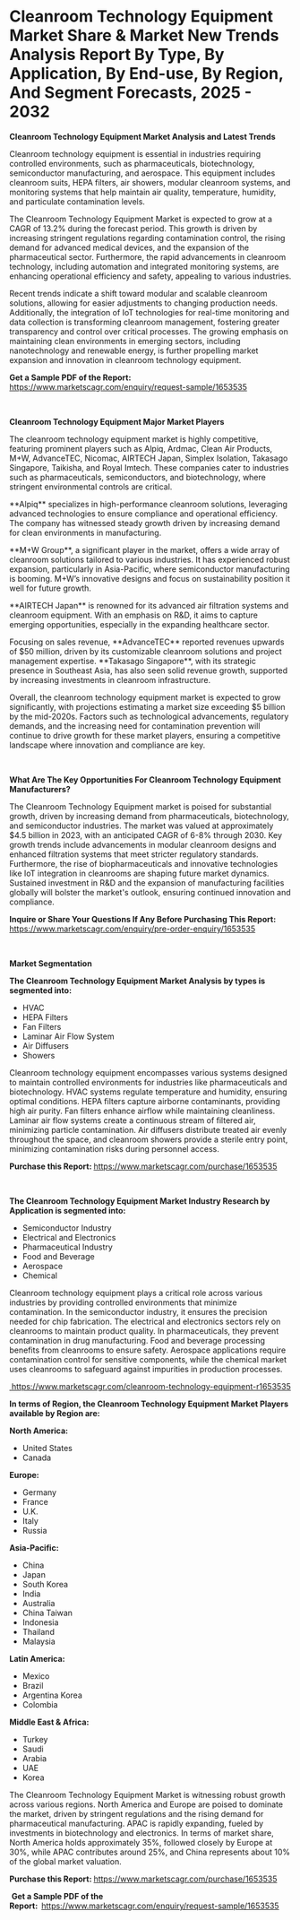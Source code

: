 <p><h1>Cleanroom Technology Equipment Market Share & Market New Trends Analysis Report By Type, By Application, By End-use, By Region, And Segment Forecasts, 2025 - 2032</h1></p><p><strong>Cleanroom Technology Equipment Market Analysis and Latest Trends</strong></p>
<p><p>Cleanroom technology equipment is essential in industries requiring controlled environments, such as pharmaceuticals, biotechnology, semiconductor manufacturing, and aerospace. This equipment includes cleanroom suits, HEPA filters, air showers, modular cleanroom systems, and monitoring systems that help maintain air quality, temperature, humidity, and particulate contamination levels.</p><p>The Cleanroom Technology Equipment Market is expected to grow at a CAGR of 13.2% during the forecast period. This growth is driven by increasing stringent regulations regarding contamination control, the rising demand for advanced medical devices, and the expansion of the pharmaceutical sector. Furthermore, the rapid advancements in cleanroom technology, including automation and integrated monitoring systems, are enhancing operational efficiency and safety, appealing to various industries.</p><p>Recent trends indicate a shift toward modular and scalable cleanroom solutions, allowing for easier adjustments to changing production needs. Additionally, the integration of IoT technologies for real-time monitoring and data collection is transforming cleanroom management, fostering greater transparency and control over critical processes. The growing emphasis on maintaining clean environments in emerging sectors, including nanotechnology and renewable energy, is further propelling market expansion and innovation in cleanroom technology equipment.</p></p>
<p><strong>Get a Sample PDF of the Report:&nbsp;</strong> <a href="https://www.marketscagr.com/enquiry/request-sample/1653535?utm_campaign=3581&utm_medium=2&utm_source=Github&utm_content=ia&utm_term=16042025&utm_id=cleanroom-technology-equipment">https://www.marketscagr.com/enquiry/request-sample/1653535</a></p>
<p>&nbsp;</p>
<p><strong>Cleanroom Technology Equipment Major Market Players</strong></p>
<p><p>The cleanroom technology equipment market is highly competitive, featuring prominent players such as Alpiq, Ardmac, Clean Air Products, M+W, AdvanceTEC, Nicomac, AIRTECH Japan, Simplex Isolation, Takasago Singapore, Taikisha, and Royal Imtech. These companies cater to industries such as pharmaceuticals, semiconductors, and biotechnology, where stringent environmental controls are critical.</p><p>**Alpiq** specializes in high-performance cleanroom solutions, leveraging advanced technologies to ensure compliance and operational efficiency. The company has witnessed steady growth driven by increasing demand for clean environments in manufacturing.</p><p>**M+W Group**, a significant player in the market, offers a wide array of cleanroom solutions tailored to various industries. It has experienced robust expansion, particularly in Asia-Pacific, where semiconductor manufacturing is booming. M+W’s innovative designs and focus on sustainability position it well for future growth.</p><p>**AIRTECH Japan** is renowned for its advanced air filtration systems and cleanroom equipment. With an emphasis on R&D, it aims to capture emerging opportunities, especially in the expanding healthcare sector.</p><p>Focusing on sales revenue, **AdvanceTEC** reported revenues upwards of $50 million, driven by its customizable cleanroom solutions and project management expertise. **Takasago Singapore**, with its strategic presence in Southeast Asia, has also seen solid revenue growth, supported by increasing investments in cleanroom infrastructure.</p><p>Overall, the cleanroom technology equipment market is expected to grow significantly, with projections estimating a market size exceeding $5 billion by the mid-2020s. Factors such as technological advancements, regulatory demands, and the increasing need for contamination prevention will continue to drive growth for these market players, ensuring a competitive landscape where innovation and compliance are key.</p></p>
<p>&nbsp;</p>
<p><strong>What Are The Key Opportunities For Cleanroom Technology Equipment Manufacturers?</strong></p>
<p><p>The Cleanroom Technology Equipment market is poised for substantial growth, driven by increasing demand from pharmaceuticals, biotechnology, and semiconductor industries. The market was valued at approximately $4.5 billion in 2023, with an anticipated CAGR of 6-8% through 2030. Key growth trends include advancements in modular cleanroom designs and enhanced filtration systems that meet stricter regulatory standards. Furthermore, the rise of biopharmaceuticals and innovative technologies like IoT integration in cleanrooms are shaping future market dynamics. Sustained investment in R&D and the expansion of manufacturing facilities globally will bolster the market's outlook, ensuring continued innovation and compliance.</p></p>
<p><strong>Inquire or Share Your Questions If Any Before Purchasing This Report:</strong> <a href="https://www.marketscagr.com/enquiry/pre-order-enquiry/1653535?utm_campaign=3581&utm_medium=2&utm_source=Github&utm_content=ia&utm_term=16042025&utm_id=cleanroom-technology-equipment">https://www.marketscagr.com/enquiry/pre-order-enquiry/1653535</a></p>
<p>&nbsp;</p>
<p><strong>Market Segmentation</strong></p>
<p><strong>The Cleanroom Technology Equipment Market Analysis by types is segmented into:</strong></p>
<p><ul><li>HVAC</li><li>HEPA Filters</li><li>Fan Filters</li><li>Laminar Air Flow System</li><li>Air Diffusers</li><li>Showers</li></ul></p>
<p><p>Cleanroom technology equipment encompasses various systems designed to maintain controlled environments for industries like pharmaceuticals and biotechnology. HVAC systems regulate temperature and humidity, ensuring optimal conditions. HEPA filters capture airborne contaminants, providing high air purity. Fan filters enhance airflow while maintaining cleanliness. Laminar air flow systems create a continuous stream of filtered air, minimizing particle contamination. Air diffusers distribute treated air evenly throughout the space, and cleanroom showers provide a sterile entry point, minimizing contamination risks during personnel access.</p></p>
<p><strong>Purchase this Report:&nbsp;</strong><a href="https://www.marketscagr.com/purchase/1653535?utm_campaign=3581&utm_medium=2&utm_source=Github&utm_content=ia&utm_term=16042025&utm_id=cleanroom-technology-equipment">https://www.marketscagr.com/purchase/1653535</a></p>
<p>&nbsp;</p>
<p><strong>The Cleanroom Technology Equipment Market Industry Research by Application is segmented into:</strong></p>
<p><ul><li>Semiconductor Industry</li><li>Electrical and Electronics</li><li>Pharmaceutical Industry</li><li>Food and Beverage</li><li>Aerospace</li><li>Chemical</li></ul></p>
<p><p>Cleanroom technology equipment plays a critical role across various industries by providing controlled environments that minimize contamination. In the semiconductor industry, it ensures the precision needed for chip fabrication. The electrical and electronics sectors rely on cleanrooms to maintain product quality. In pharmaceuticals, they prevent contamination in drug manufacturing. Food and beverage processing benefits from cleanrooms to ensure safety. Aerospace applications require contamination control for sensitive components, while the chemical market uses cleanrooms to safeguard against impurities in production processes.</p></p>
<p><a href="https://www.marketscagr.com/cleanroom-technology-equipment-r1653535?utm_campaign=3581&utm_medium=2&utm_source=Github&utm_content=ia&utm_term=16042025&utm_id=cleanroom-technology-equipment">&nbsp;https://www.marketscagr.com/cleanroom-technology-equipment-r1653535</a></p>
<p><strong>In terms of Region, the Cleanroom Technology Equipment Market Players available by Region are:</strong></p>
<p>
    <p> <strong> North America: </strong>
        <ul>
            <li>United States</li>
            <li>Canada</li>
        </ul>
        </p> 
    <p> <strong> Europe: </strong>
        <ul>
            <li>Germany</li>
            <li>France</li>
            <li>U.K.</li>
            <li>Italy</li>
            <li>Russia</li>
        </ul>
        </p> 
    <p> <strong> Asia-Pacific: </strong>
        <ul>
            <li>China</li>
            <li>Japan</li>
            <li>South Korea</li>
            <li>India</li>
            <li>Australia</li>
            <li>China Taiwan</li>
            <li>Indonesia</li>
            <li>Thailand</li>
            <li>Malaysia</li>
        </ul>
        </p> 
    <p> <strong> Latin America: </strong>
        <ul>
            <li>Mexico</li>
            <li>Brazil</li>
            <li>Argentina Korea</li>
            <li>Colombia</li>
        </ul>
        </p> 
    <p> <strong> Middle East & Africa: </strong>
        <ul>
            <li>Turkey</li>
            <li>Saudi</li>
            <li>Arabia</li>
            <li>UAE</li>
            <li>Korea</li>
        </ul>
    </p>
    </p>
<p><p>The Cleanroom Technology Equipment Market is witnessing robust growth across various regions. North America and Europe are poised to dominate the market, driven by stringent regulations and the rising demand for pharmaceutical manufacturing. APAC is rapidly expanding, fueled by investments in biotechnology and electronics. In terms of market share, North America holds approximately 35%, followed closely by Europe at 30%, while APAC contributes around 25%, and China represents about 10% of the global market valuation.</p></p>
<p><strong>Purchase this Report: </strong><a href="https://www.marketscagr.com/purchase/1653535?utm_campaign=3581&utm_medium=2&utm_source=Github&utm_content=ia&utm_term=16042025&utm_id=cleanroom-technology-equipment">https://www.marketscagr.com/purchase/1653535</a></p>
<p>&nbsp;<strong>Get a Sample PDF of the Report:&nbsp;&nbsp;</strong><a href="https://www.marketscagr.com/enquiry/request-sample/1653535?utm_campaign=3581&utm_medium=2&utm_source=Github&utm_content=ia&utm_term=16042025&utm_id=cleanroom-technology-equipment">https://www.marketscagr.com/enquiry/request-sample/1653535</a></p>
<p><strong></strong></p>
<p><p></p><p></p><p></p></p>